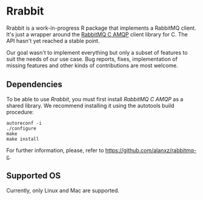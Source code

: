 # Rrabbit

Rrabbit is a work-in-progress R package that implements a RabbitMQ client. It's
just a wrapper around the [RabbitMQ C AMQP](https://github.com/alanxz/rabbitmq-c)
client library for C. The API hasn't yet reached a stable point.

Our goal wasn't to implement everything but only a subset of features to suit
the needs of our use case. Bug reports, fixes, implementation of missing features
and other kinds of contributions are most welcome.

## Dependencies

To be able to use *Rrabbit*, you must first install *RabbitMQ C AMQP* as a shared
library. We recommend installing it using the autotools build procedure:

```
autoreconf -i
./configure
make
make install
```

For further information, please, refer to https://github.com/alanxz/rabbitmq-c.

## Supported OS

Currently, only Linux and Mac are supported.
